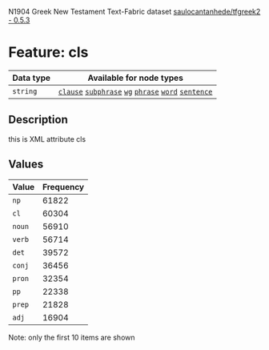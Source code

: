 <p>N1904 Greek New Testament Text-Fabric dataset <a href="https://github.com/saulocantanhede/tfgreek2">saulocantanhede/tfgreek2 - 0.5.3</a></p>

<h1>Feature: cls</h1>

<table>
<thead>
<tr>
  <th>Data type</th>
  <th>Available for node types</th>
</tr>
</thead>
<tbody>
<tr>
  <td><code>string</code></td>
  <td><A HREF="featurebynodetype.md#clause"><code>clause</code></A> <A HREF="featurebynodetype.md#subphrase"><code>subphrase</code></A> <A HREF="featurebynodetype.md#wg"><code>wg</code></A> <A HREF="featurebynodetype.md#phrase"><code>phrase</code></A> <A HREF="featurebynodetype.md#word"><code>word</code></A> <A HREF="featurebynodetype.md#sentence"><code>sentence</code></A></td>
</tr>
</tbody>
</table>

<h2>Description</h2>

<p>this is XML attribute cls</p>

<h2>Values</h2>

<table>
<thead>
<tr>
  <th>Value</th>
  <th>Frequency</th>
</tr>
</thead>
<tbody>
<tr>
  <td><code>np</code></td>
  <td>61822</td>
</tr>
<tr>
  <td><code>cl</code></td>
  <td>60304</td>
</tr>
<tr>
  <td><code>noun</code></td>
  <td>56910</td>
</tr>
<tr>
  <td><code>verb</code></td>
  <td>56714</td>
</tr>
<tr>
  <td><code>det</code></td>
  <td>39572</td>
</tr>
<tr>
  <td><code>conj</code></td>
  <td>36456</td>
</tr>
<tr>
  <td><code>pron</code></td>
  <td>32354</td>
</tr>
<tr>
  <td><code>pp</code></td>
  <td>22338</td>
</tr>
<tr>
  <td><code>prep</code></td>
  <td>21828</td>
</tr>
<tr>
  <td><code>adj</code></td>
  <td>16904</td>
</tr>
</tbody>
</table>

<p>Note: only the first 10 items are shown</p>
